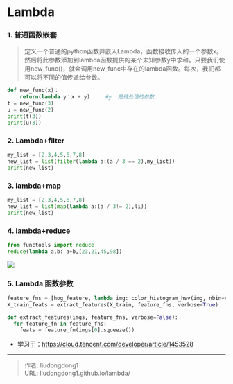 # Lambda


### 1. 普通函数嵌套

> 定义一个普通的python函数并嵌入Lambda，函数接收传入的一个参数x。然后将此参数添加到lambda函数提供的某个未知参数y中求和。只要我们使用new_func()，就会调用new_func中存在的lambda函数。每次，我们都可以将不同的值传递给参数。

```python
def new_func(x)：
    return(lambda y：x + y)     #y  是待处理的参数
t = new_func(3)
u = new_func(2)
print(t(3))
print(u(3))
```

### 2. Lambda+filter

```python
my_list = [2,3,4,5,6,7,8] 
new_list = list(filter(lambda a:(a / 3 == 2),my_list))
print(new_list)
```

### 3. lambda+map

```python
my_list = [2,3,4,5,6,7,8] 
new_list = list(map(lambda a:(a / 3!= 2),li))
print(new_list)
```

### 4. lambda+reduce

```python
from functools import reduce 
reduce(lambda a,b: a+b,[23,21,45,98])
```

![](https://gitee.com/github-25970295/blogImage/raw/master/img/image-20201119220126880.png)

### 5. Lambda 函数参数 

```python
feature_fns = [hog_feature, lambda img: color_histogram_hsv(img, nbin=num_color_bins)]
X_train_feats = extract_features(X_train, feature_fns, verbose=True)

def extract_features(imgs, feature_fns, verbose=False):
  for feature_fn in feature_fns:
    feats = feature_fn(imgs[0].squeeze())
```

- 学习于：https://cloud.tencent.com/developer/article/1453528

---

> 作者: liudongdong1  
> URL: liudongdong1.github.io/lambda/  

